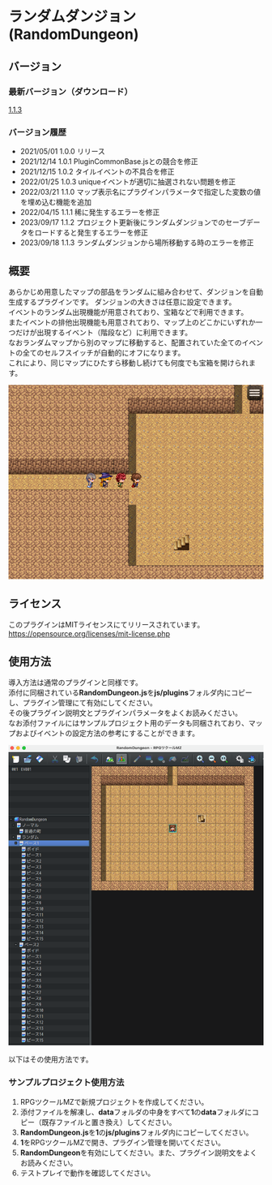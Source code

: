 # ランダムダンジョン(RandomDungeon)

## バージョン
### 最新バージョン（ダウンロード）
[1.1.3](https://raw.githubusercontent.com/nz-prism/RPG-Maker-MZ/master/RandomDungeon/js/plugins/RandomDungeon.js)

### バージョン履歴
- 2021/05/01 1.0.0 リリース
- 2021/12/14 1.0.1 PluginCommonBase.jsとの競合を修正
- 2021/12/15 1.0.2 タイルイベントの不具合を修正
- 2022/01/25 1.0.3 uniqueイベントが適切に抽選されない問題を修正
- 2022/03/21 1.1.0 マップ表示名にプラグインパラメータで指定した変数の値を埋め込む機能を追加
- 2022/04/15 1.1.1 稀に発生するエラーを修正
- 2023/09/17 1.1.2 プロジェクト更新後にランダムダンジョンでのセーブデータをロードすると発生するエラーを修正
- 2023/09/18 1.1.3 ランダムダンジョンから場所移動する時のエラーを修正

## 概要
あらかじめ用意したマップの部品をランダムに組み合わせて、ダンジョンを自動生成するプラグインです。
ダンジョンの大きさは任意に設定できます。  
イベントのランダム出現機能が用意されており、宝箱などで利用できます。  
またイベントの排他出現機能も用意されており、マップ上のどこかにいずれか一つだけが出現するイベント（階段など）に利用できます。  
なおランダムマップから別のマップに移動すると、配置されていた全てのイベントの全てのセルフスイッチが自動的にオフになります。  
これにより、同じマップにひたすら移動し続けても何度でも宝箱を開けられます。  

![Dungeon](https://github.com/nz-prism/RPG-Maker-MZ/blob/master/ReadmeImages/RandomDungeon1.png)

## ライセンス
このプラグインはMITライセンスにてリリースされています。  
https://opensource.org/licenses/mit-license.php

## 使用方法
導入方法は通常のプラグインと同様です。  
添付に同梱されている**RandomDungeon.js**を**js/plugins**フォルダ内にコピーし、プラグイン管理にて有効にしてください。  
その後プラグイン説明文とプラグインパラメータをよくお読みください。  
なお添付ファイルにはサンプルプロジェクト用のデータも同梱されており、マップおよびイベントの設定方法の参考にすることができます。  

![Editor](https://github.com/nz-prism/RPG-Maker-MZ/blob/master/ReadmeImages/RandomDungeon2.png)

以下はその使用方法です。

### サンプルプロジェクト使用方法
1. RPGツクールMZで新規プロジェクトを作成してください。
1. 添付ファイルを解凍し、**data**フォルダの中身をすべて**1**の**data**フォルダにコピー（既存ファイルと置き換え）してください。
1. **RandomDungeon.js**を**1**の**js/plugins**フォルダ内にコピーしてください。
1. **1**をRPGツクールMZで開き、プラグイン管理を開いてください。
1. **RandomDungeon**を有効にしてください。また、プラグイン説明文をよくお読みください。
1. テストプレイで動作を確認してください。